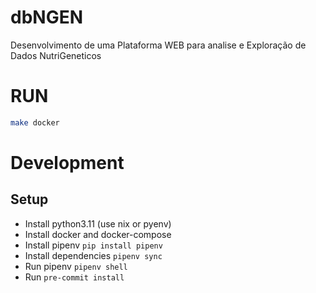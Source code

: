 # dbNGEN

Desenvolvimento de uma Plataforma WEB para analise e Exploração de Dados NutriGeneticos

# RUN

```bash
make docker
```

# Development

## Setup

- Install python3.11 (use nix or pyenv)
- Install docker and docker-compose
- Install pipenv `pip install pipenv`
- Install dependencies `pipenv sync`
- Run pipenv `pipenv shell`
- Run `pre-commit install`
